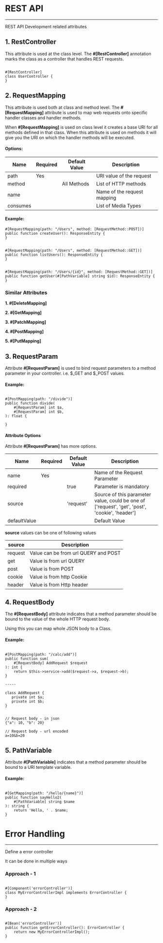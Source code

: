 # REST API

----

REST API Development related attributes

## 1. RestController

This attribute is used at the class level. The **#[RestController]** annotation marks the class as a controller that handles REST requests.

```phpt

#[RestController]
class UserController {
}

```

## 2. RequestMapping

This attribute is used both at class and method level. The **#[RequestMapping]** attribute is used to map web requests onto specific handler classes and handler methods.

When **#[RequestMapping]** is used on class level it creates a base URI for all methods defined in that class. When this attribute is used on methods it will give you the URI on which the handler methods will be executed.

#### Options:

Name | Required | Default Value | Description
------------ | ------------ | ------------ | ------------
path | Yes | | URI value of the request
method |  | All Methods | List of HTTP methods
name |  | | Name of the request mapping
consumes |  | | List of Media Types

#### Example:

```phpt
#[RequestMapping(path: "/Users", method: [RequestMethod::POST])]
public function createUser(): ResponseEntity {
}


#[RequestMapping(path: "/Users", method: [RequestMethod::GET])]
public function listUsers(): ResponseEntity {
}


#[RequestMapping(path: "/Users/{id}", method: [RequestMethod::GET])]
public function getUser(#[PathVariable] string $id): ResponseEntity {
}

```

### Similar Attributes

**1. #[DeleteMapping]**

**2. #[GetMapping]**

**3. #[PatchMapping]**

**4. #[PostMapping]**

**5. #[PutMapping]**


## 3. RequestParam

Attribute **#[RequestParam]** is used to bind request parameters to a method parameter in your controller.
i.e. $_GET and $_POST values.

#### Example:

```phpt

#[PostMapping(path: "/divide")]
public function divide(
    #[RequestParam] int $a,
    #[RequestParam] int $b,
): float {

}

```

#### Attribute Options

Attribute **#[RequestParam]** has more options.

Name | Required | Default Value | Description
------------ | ------------ | ------------ | ------------
name | Yes | | Name of the Request Parameter
required |  | true | Parameter is mandatory
source |  | 'request' | Source of this parameter value, could be one of ['request', 'get', 'post', 'cookie', 'header']
defaultValue |  |  | Default Value


**source** values can be one of following values

source | Description
------------ | ------------
request | Value can be from url QUERY and POST
get | Value is from url QUERY
post | Value is from POST
cookie | Value is from http Cookie
header | Value is from Http header



## 4. RequestBody

The **#[RequestBody]** attribute indicates that a method parameter should be bound to the value of the whole HTTP request body.

Using this you can map whole JSON body to a Class.

#### Example:

```phpt

#[PostMapping(path: "/calc/add")]
public function sum(
    #[RequestBody] AddRequest $request
): int {
    return $this->service->add($request->a, $request->b);
}

-----

class AddRequest {
   private int $a;
   private int $b;
}


// Request body - in json
{"a": 10, "b": 20}

// Request body - url encoded
a=10&b=20

```


## 5. PathVariable

Attribute **#[PathVariable]** indicates that a method parameter should be bound to a URI template variable.

#### Example:

```phpt

#[GetMapping(path: "/hello/{name}")]
public function sayHello2(
    #[PathVariable] string $name
): string {
    return 'Hello, ' . $name;
}

```


# Error Handling

----

Define a error controller


It can be done in multiple ways

### Approach - 1
```phpt

#[Component('errorController')]
class MyErrorControllerImpl implements ErrorController {
}
```

### Approach - 2
```phpt

#[Bean('errorController')]
public function getErrorController(): ErrorController {
    return new MyErrorControllerImpl();
}
```


# 